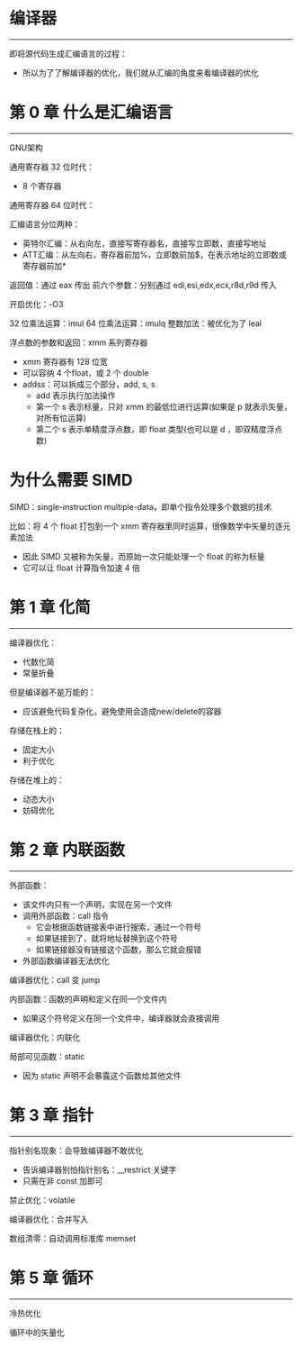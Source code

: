 # 编译器
---

即将源代码生成汇编语言的过程：
- 所以为了了解编译器的优化，我们就从汇编的角度来看编译器的优化

# 第 0 章 什么是汇编语言
---

GNU架构

通用寄存器 32 位时代：
- 8 个寄存器

通用寄存器 64 位时代：

汇编语言分位两种：
- 英特尔汇编：从右向左，直接写寄存器名，直接写立即数，直接写地址
- ATT汇编：从左向右，寄存器前加%，立即数前加$，在表示地址的立即数或寄存器前加\*

返回值：通过 eax 传出
前六个参数：分别通过 edi,esi,edx,ecx,r8d,r9d 传入

开启优化：-O3

32 位乘法运算：imul
64 位乘法运算：imulq
整数加法：被优化为了 leal

浮点数的参数和返回：xmm 系列寄存器
- xmm 寄存器有 128 位宽
- 可以容纳 4 个float，或 2 个 double
- addss：可以拆成三个部分，add, s, s
	- add 表示执行加法操作
	- 第一个 s 表示标量，只对 xmm 的最低位进行运算(如果是 p 就表示矢量，对所有位运算)
	- 第二个 s 表示单精度浮点数，即 float 类型(也可以是 d ，即双精度浮点数)

# 为什么需要 SIMD

SIMD：single-instruction multiple-data，即单个指令处理多个数据的技术

比如：将 4 个 float 打包到一个 xmm 寄存器里同时运算，很像数学中矢量的逐元素加法
- 因此 SIMD 又被称为矢量，而原始一次只能处理一个 float 的称为标量
- 它可以让 float 计算指令加速 4 倍

# 第 1 章 化简
---

编译器优化：
- 代数化简
- 常量折叠

但是编译器不是万能的：
- 应该避免代码复杂化，避免使用会造成new/delete的容器

存储在栈上的：
- 固定大小
- 利于优化

存储在堆上的：
- 动态大小
- 妨碍优化

# 第 2 章 内联函数
---

外部函数：
- 该文件内只有一个声明，实现在另一个文件
- 调用外部函数：call 指令
	- 它会根据函数链接表中进行搜索，通过一个符号
	- 如果链接到了，就将地址替换到这个符号
	- 如果链接器没有链接这个函数，那么它就会报错
- 外部函数编译器无法优化

编译器优化：call 变 jump

内部函数：函数的声明和定义在同一个文件内
- 如果这个符号定义在同一个文件中，编译器就会直接调用

编译器优化：内联化

局部可见函数：static
- 因为 static 声明不会暴露这个函数给其他文件

# 第 3 章 指针
---

指针别名现象：会导致编译器不敢优化
- 告诉编译器别怕指针别名：\_\_restrict 关键字
- 只需在非 const 加即可

禁止优化：volatile

编译器优化：合并写入

数组清零：自动调用标准库 memset

# 第 5 章 循环
---

冷热优化

循环中的矢量化